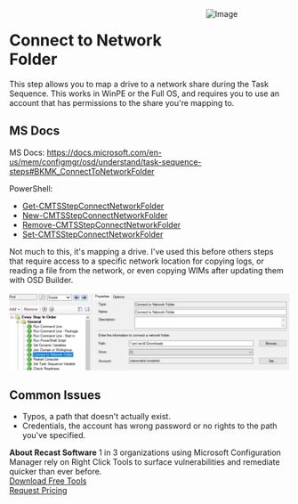 <img style="float: right;" src="https://www.recastsoftware.com/wp-content/uploads/2021/10/Recast-Logo-Dark_Horizontal.svg"  alt="Image" height="43" width="150">

# Connect to Network Folder

This step allows you to map a drive to a network share during the Task Sequence.  This works in WinPE or the Full OS, and requires you to use an account that has permissions to the share you're mapping to.  

## MS Docs

MS Docs: <https://docs.microsoft.com/en-us/mem/configmgr/osd/understand/task-sequence-steps#BKMK_ConnectToNetworkFolder>

PowerShell:

- [Get-CMTSStepConnectNetworkFolder](https://docs.microsoft.com/en-us/powershell/module/configurationmanager/get-cmtsstepconnectnetworkfolder?view=sccm-ps)
- [New-CMTSStepConnectNetworkFolder](https://docs.microsoft.com/en-us/powershell/module/configurationmanager/New-CMTSStepConnectNetworkFolder?view=sccm-ps)
- [Remove-CMTSStepConnectNetworkFolder](https://docs.microsoft.com/en-us/powershell/module/configurationmanager/Remove-CMTSStepConnectNetworkFolder?view=sccm-ps)
- [Set-CMTSStepConnectNetworkFolder](https://docs.microsoft.com/en-us/powershell/module/configurationmanager/Set-CMTSStepConnectNetworkFolder?view=sccm-ps)

Not much to this, it's mapping a drive.  I've used this before others steps that require access to a specific network location for copying logs, or reading a file from the network, or even copying WIMs after updating them with OSD Builder.

[![Connect to Network Folder 1](media/ConnectNetworkFolder01.png)](media/ConnectNetworkFolder01.png)

## Common Issues

- Typos, a path that doesn't actually exist.
- Credentials, the account has wrong password or no rights to the path you've specified.

**About Recast Software**
1 in 3 organizations using Microsoft Configuration Manager rely on Right Click Tools to surface vulnerabilities and remediate quicker than ever before.  
[Download Free Tools](https://www.recastsoftware.com/?utm_source=cmdocs&utm_medium=referral&utm_campaign=cmdocs#formarea)  
[Request Pricing](https://www.recastsoftware.com/pricing?utm_source=cmdocs&utm_medium=referral&utm_campaign=cmdocs)